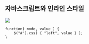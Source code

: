 ##  자바스크립트와 인라인 스타일

<img src="./slides/images/js-inline.png">

```
function( node, value ) {
	$("#").css( { "left", value } );	
}
```
